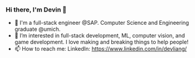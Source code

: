 ### Hi there, I'm Devin 👋

- 🔭 I'm a full-stack engineer @SAP. Computer Science and Engineering graduate @umich.
- 🌱 I’m interested in full-stack development, ML, computer vision, and game development. I love making and breaking things to help people!
- 📫 How to reach me: LinkedIn: https://www.linkedin.com/in/devliang/
